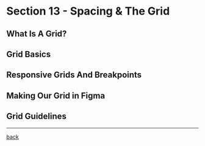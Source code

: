 # Section 13 - Spacing & The Grid

## What Is A Grid?

## Grid Basics

## Responsive Grids And Breakpoints

## Making Our Grid in Figma

## Grid Guidelines

- - -

[back](../README.md)
